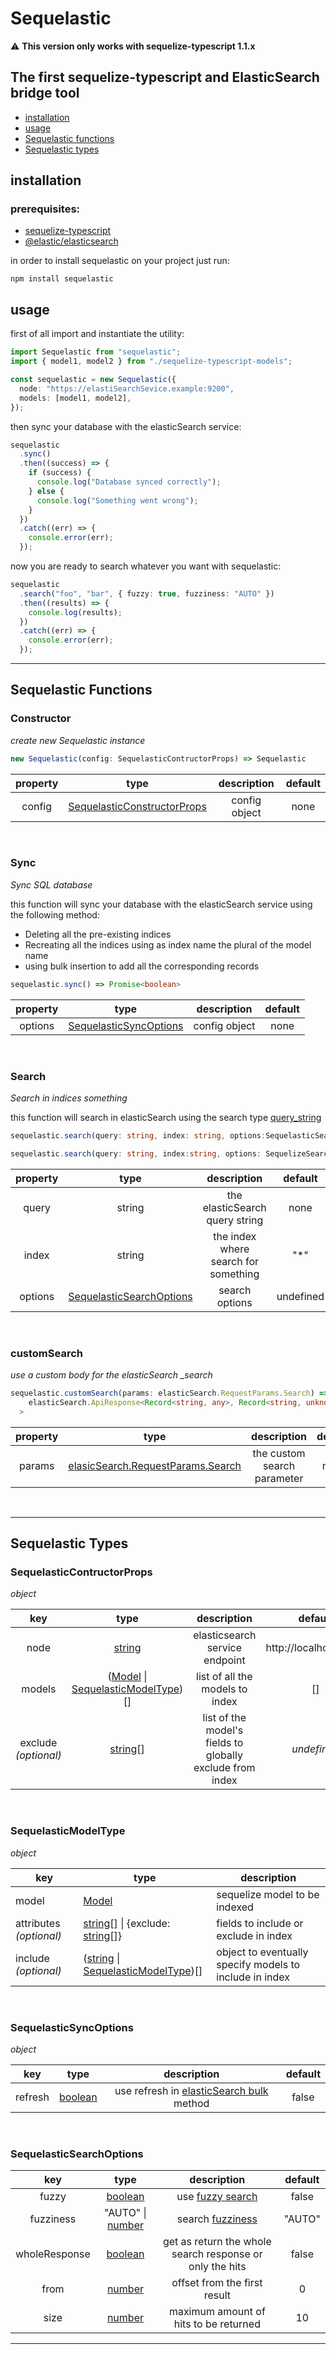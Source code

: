 # Sequelastic

:warning: **This version only works with sequelize-typescript 1.1.x**

## The first sequelize-typescript and ElasticSearch bridge tool

- [installation](#installation)
- [usage](#usage)
- [Sequelastic functions](#sequelastic-functions)
- [Sequelastic types](#sequelastic-types)

## installation

### prerequisites:

- [sequelize-typescript](https://www.npmjs.com/package/sequelize-typescript)
- [@elastic/elasticsearch](https://www.npmjs.com/package/@elastic/elasticsearch)

in order to install sequelastic on your project just run:

```shell
npm install sequelastic
```

## usage

first of all import and instantiate the utility:

```typescript
import Sequelastic from "sequelastic";
import { model1, model2 } from "./sequelize-typescript-models";

const sequelastic = new Sequelastic({
  node: "https://elastiSearchSevice.example:9200",
  models: [model1, model2],
});
```

then sync your database with the elasticSearch service:

```typescript
sequelastic
  .sync()
  .then((success) => {
    if (success) {
      console.log("Database synced correctly");
    } else {
      console.log("Something went wrong");
    }
  })
  .catch((err) => {
    console.error(err);
  });
```

now you are ready to search whatever you want with sequelastic:

```typescript
sequelastic
  .search("foo", "bar", { fuzzy: true, fuzziness: "AUTO" })
  .then((results) => {
    console.log(results);
  })
  .catch((err) => {
    console.error(err);
  });
```

---

## Sequelastic Functions

### Constructor

_create new Sequelastic instance_

```ts
new Sequelastic(config: SequelasticContructorProps) => Sequelastic
```

| property |                            type                            |  description  | default |
| :------: | :--------------------------------------------------------: | :-----------: | :-----: |
|  config  | [SequelasticConstructorProps](#sequelasticcontructorprops) | config object |  none   |

</br>

### Sync

_Sync SQL database_

this function will sync your database with the elasticSearch service using the following method:

- Deleting all the pre-existing indices
- Recreating all the indices using as index name the plural of the model name
- using bulk insertion to add all the corresponding records

```typescript
sequelastic.sync() => Promise<boolean>
```

| property |                         type                          |  description  | default |
| :------: | :---------------------------------------------------: | :-----------: | :-----: |
| options  | [SequelasticSyncOptions](#sequelasticcontructorprops) | config object |  none   |

</br>

### Search

_Search in indices something_

this function will search in elasticSearch using the search type [query_string](https://www.elastic.co/guide/en/elasticsearch/reference/current/query-dsl-query-string-query.html)

```typescript
sequelastic.search(query: string, index: string, options:SequelasticSearchOptions) => Promise<[{[key: string]: any}]> // options.wholeResponse = false

sequelastic.search(query: string, index:string, options: SequelizeSearchOptions) => Promise<elasticSearch.ApiResponse<Record<string, any>, Record<string, unknown>>> // options.wholeResponse = true
```

| property |                         type                          |             description              |  default  |
| :------: | :---------------------------------------------------: | :----------------------------------: | :-------: |
|  query   |                        string                         |    the elasticSearch query string    |   none    |
|  index   |                        string                         | the index where search for something |   "\*"    |
| options  | [SequelasticSearchOptions](#sequelasticsearchoptions) |            search options            | undefined |

</br>

### customSearch

_use a custom body for the elasticSearch \_search_

```typescript
sequelastic.customSearch(params: elasticSearch.RequestParams.Search) => Promise<
    elasticSearch.ApiResponse<Record<string, any>, Record<string, unknown>>
  >
```

| property |                                                                    type                                                                     |         description         | default |
| :------: | :-----------------------------------------------------------------------------------------------------------------------------------------: | :-------------------------: | :-----: |
|  params  | [elasicSearch.RequestParams.Search](https://www.elastic.co/guide/en/elasticsearch/client/javascript-api/current/api-reference.html#_search) | the custom search parameter |  none   |

</br>

---

## Sequelastic Types

### SequelasticContructorProps

_object_

|         key          |                                                           type                                                           |                        description                        |        default        |
| :------------------: | :----------------------------------------------------------------------------------------------------------------------: | :-------------------------------------------------------: | :-------------------: |
|         node         |    [string](https://developer.mozilla.org/en-US/docs/Web/JavaScript/Reference/Global_Objects/String?retiredLocale=it)    |              elasticsearch service endpoint               | http://localhost:9200 |
|        models        | ([Model](https://sequelize.org/master/class/lib/model.js~Model.html) \| [SequelasticModelType](#sequelasticmodeltype))[] |              list of all the models to index              |          []           |
| exclude _(optional)_ |   [string](https://developer.mozilla.org/en-US/docs/Web/JavaScript/Reference/Global_Objects/String?retiredLocale=it)[]   | list of the model's fields to globally exclude from index |      _undefined_      |

</br>

### SequelasticModelType

_object_

| key                     | type                                                                                                                                                                                                                                                    | description                                             |
| ----------------------- | ------------------------------------------------------------------------------------------------------------------------------------------------------------------------------------------------------------------------------------------------------- | ------------------------------------------------------- |
| model                   | [Model](https://sequelize.org/master/class/lib/model.js~Model.html)                                                                                                                                                                                     | sequelize model to be indexed                           |
| attributes _(optional)_ | [string](https://developer.mozilla.org/en-US/docs/Web/JavaScript/Reference/Global_Objects/String?retiredLocale=it)[] \| {exclude: [string](https://developer.mozilla.org/en-US/docs/Web/JavaScript/Reference/Global_Objects/String?retiredLocale=it)[]} | fields to include or exclude in index                   |
| include _(optional)_    | ([string](https://developer.mozilla.org/en-US/docs/Web/JavaScript/Reference/Global_Objects/String?retiredLocale=it) \| [SequelasticModelType](#sequelasticmodeltype))[]                                                                                 | object to eventually specify models to include in index |

</br>

### SequelasticSyncOptions

_object_

|   key   |                                                         type                                                         |                                                                   description                                                                    | default |
| :-----: | :------------------------------------------------------------------------------------------------------------------: | :----------------------------------------------------------------------------------------------------------------------------------------------: | :-----: |
| refresh | [boolean](https://developer.mozilla.org/en-US/docs/Web/JavaScript/Reference/Global_Objects/Boolean?retiredLocale=it) | use refresh in [elasticSearch bulk](https://www.elastic.co/guide/en/elasticsearch/client/javascript-api/current/api-reference.html#_bulk) method |  false  |

</br>

### SequelasticSearchOptions

|      key      |                                                             type                                                             |                                                    description                                                    | default |
| :-----------: | :--------------------------------------------------------------------------------------------------------------------------: | :---------------------------------------------------------------------------------------------------------------: | :-----: |
|     fuzzy     |     [boolean](https://developer.mozilla.org/en-US/docs/Web/JavaScript/Reference/Global_Objects/Boolean?retiredLocale=it)     |  use [fuzzy search](https://www.elastic.co/guide/en/elasticsearch/reference/current/query-dsl-fuzzy-query.html)   |  false  |
|   fuzziness   | "AUTO" \| [number](https://developer.mozilla.org/en-US/docs/Web/JavaScript/Reference/Global_Objects/Number?retiredLocale=it) | search [fuzziness](https://www.elastic.co/guide/en/elasticsearch/reference/current/common-options.html#fuzziness) | "AUTO"  |
| wholeResponse |     [boolean](https://developer.mozilla.org/en-US/docs/Web/JavaScript/Reference/Global_Objects/Boolean?retiredLocale=it)     |                             get as return the whole search response or only the hits                              |  false  |
|     from      |      [number](https://developer.mozilla.org/en-US/docs/Web/JavaScript/Reference/Global_Objects/Number?retiredLocale=it)      |                                           offset from the first result                                            |    0    |
|     size      |      [number](https://developer.mozilla.org/en-US/docs/Web/JavaScript/Reference/Global_Objects/Number?retiredLocale=it)      |                                       maximum amount of hits to be returned                                       |   10    |

---

